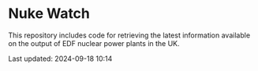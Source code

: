 # Nuke Watch

This repository includes code for retrieving the latest information available on the output of EDF nuclear power plants in the UK.

Last updated: 2024-09-18 10:14